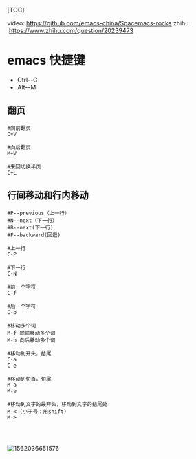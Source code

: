 [TOC]



video: https://github.com/emacs-china/Spacemacs-rocks
zhihu :https://www.zhihu.com/question/20239473

# emacs 快捷键

* Ctrl--C
* Alt--M

## 翻页

```shell
#向前翻页
C+V  

#向后翻页
M+V

#来回切换半页
C+L

```

## 行间移动和行内移动

```shell
#P--previous（上一行）
#N--next（下一行） 
#B--next(下一行) 
#F--backward(回退) 

#上一行
C-P

#下一行
C-N

#前一个字符
C-f

#后一个字符
C-b

#移动多个词
M-f 向前移动多个词
M-b 向后移动多个词

#移动到开头，结尾
C-a
C-e

#移动到句首，句尾
M-a
M-e

#移动到文字的最开头，移动到文字的结尾处
M-< (小于号：用shift)  
M->




```

![1562036651576](E:\git-workspace\note\images\emacs\cmd1.png)





























